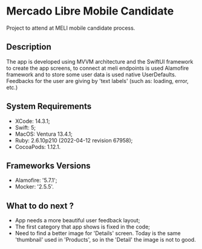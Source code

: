 # Mercado Libre Mobile Candidate

Project to attend at MELI mobile candidate process.

## Description
The app is developed using MVVM architecture and the SwiftUI framework to create the app screens, to connect at meli endpoints is used Alamofire framework and to store some user data is used native UserDefaults.
Feedbacks for the user are giving by 'text labels' (such as: loading, error, etc.)

## System Requirements
* XCode: 14.3.1;
* Swift: 5;
* MacOS: Ventura 13.4.1;
* Ruby: 2.6.10p210 (2022-04-12 revision 67958);
* CocoaPods: 1.12.1.

## Frameworks Versions
* Alamofire: '5.7.1';
* Mocker: '2.5.5'.

## What to do next ?
- App needs a more beautiful user feedback layout;
- The first category that app shows is fixed in the code;
- Need to find a better image for 'Details' screen. Today is the same 'thumbnail' used in 'Products', so in the 'Detail' the image is not to good.
